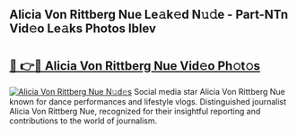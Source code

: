 ## Alicia Von Rittberg Nue Le𝚊k𝚎d N𝚞𝚍e - Part-NTn Vid𝚎o Le𝚊ks Photos lblev

# <h2><a href="http://fb62ud1.evod.top/?m=Alicia+Von+Rittberg+Nue">🔗 👉🔴 Alicia Von Rittberg Nue Vid𝚎o Ph𝚘t𝚘s</a></h2>

[![Alicia Von Rittberg Nue N𝚞d𝚎s](https://i.imgur.com/8V9OHl7.gif)](http://fb62ud1.evod.top/?m=Alicia+Von+Rittberg+Nue)
Social media star Alicia Von Rittberg Nue known for dance performances and lifestyle vlogs. Distinguished journalist Alicia Von Rittberg Nue, recognized for their insightful reporting and contributions to the world of journalism. 
